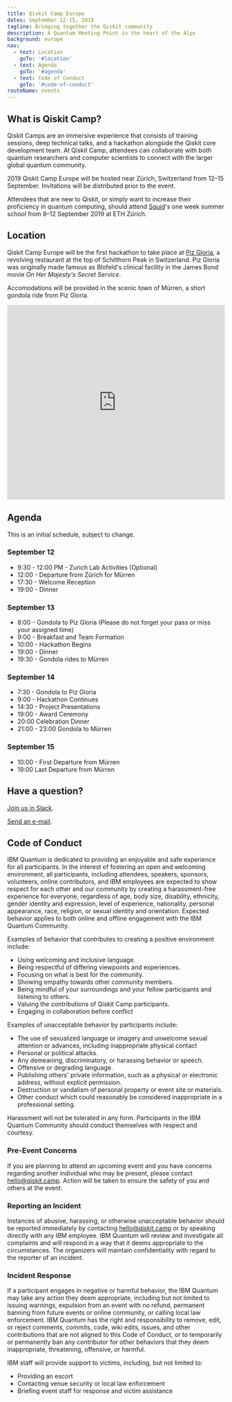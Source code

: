 ```yaml
---
title: Qiskit Camp Europe
dates: September 12-15, 2019
tagline: Bringing together the Qiskit community
description: A Quantum Meeting Point in the heart of the Alps
background: europe
nav:
  - text: Location
    goTo: '#location'
  - text: Agenda
    goTo: '#agenda'
  - text: Code of Conduct
    goTo: '#code-of-conduct'
routeName: events
---
```


## What is Qiskit Camp?

Qiskit Camps are an immersive experience that consists of training sessions, deep technical talks, and a hackathon alongside the Qiskit core development team. At Qiskit Camp, attendees can collaborate with both quantum researchers and computer scientists to connect with the larger global quantum community.

2019 Qiskit Camp Europe will be hosted near Zürich, Switzerland from 12–15 September. Invitations will be distributed prior to the event.

Attendees that are new to Qiskit, or simply want to increase their proficiency in quantum computing, should attend [Squid](https://qid.ethz.ch/)'s one week summer school from 8–12 September 2019 at ETH Zürich.

## Location

Qiskit Camp Europe will be the first hackathon to take place at [Piz Gloria](https://schilthorn.ch/en/Welcome), a revolving restaurant at the top of Schilthorn Peak in Switzerland. Piz Gloria was originally made famous as Blofeld's clinical facility in the James Bond movie _On Her Majesty's Secret Service_.

Accomodations will be provided in the scenic town of Mürren, a short gondola ride from Piz Gloria.

<iframe src="https://www.google.com/maps/embed?pb=!1m14!1m8!1m3!1d43892.612754946545!2d7.850263!3d46.5617639!3m2!1i1024!2i768!4f13.1!3m3!1m2!1s0x478fa0711eae731b%3A0x1d7962d4f9617d61!2sM%C3%BCrren%2C+3825+Lauterbrunnen%2C+Switzerland!5e0!3m2!1sen!2sus!4v1561052610870!5m2!1sen!2sus" width="100%" height="450" frameborder="0" style="border:0" allowfullscreen></iframe>

## Agenda

This is an initial schedule, subject to change.

### September 12

- 9:30 - 12:00 PM - Zurich Lab Activities (Optional)
- 12:00 - Departure from Zürich for Mürren
- 17:30 - Welcome Reception
- 19:00 - Dinner

### September 13

- 8:00 - Gondola to Piz Gloria (Please do not forget your pass or miss your assigned time)
- 9:00 - Breakfast and Team Formation
- 10:00 - Hackathon Begins
- 19:00 - Dinner
- 19:30 - Gondola rides to Mürren

### September 14

- 7:30 - Gondola to Piz Gloria
- 9:00 - Hackathon Continues
- 14:30 - Project Presentations
- 19:00 - Award Ceremony
- 20:00 Celebration Dinner
- 21:00 - 23:00 Gondola to Mürren

### September 15

- 10:00 - First Departure from Mürren
- 19:00 Last Departure from Mürren

## Have a question?

[Join us in Slack](http://ibm.co/joinqiskitslack).

[Send an e-mail](mailto:hello@qiskit.camp).

## Code of Conduct

IBM Quantum is dedicated to providing an enjoyable and safe experience for all participants. In the interest of fostering an open and welcoming environment, all participants, including attendees, speakers, sponsors, volunteers, online contributors, and IBM employees are expected to show respect for each other and our community by creating a harassment-free experience for everyone, regardless of age, body size, disability, ethnicity, gender identity and expression, level of experience, nationality, personal appearance, race, religion, or sexual identity and orientation. Expected behavior applies to both online and offline engagement with the IBM Quantum Community.

Examples of behavior that contributes to creating a positive environment include:

- Using welcoming and inclusive language.
- Being respectful of differing viewpoints and experiences.
- Focusing on what is best for the community.
- Showing empathy towards other community members.
- Being mindful of your surroundings and your fellow participants and listening to others.
- Valuing the contributions of Qiskit Camp participants.
- Engaging in collaboration before conflict

Examples of unacceptable behavior by participants include:

- The use of sexualized language or imagery and unwelcome sexual attention or advances, including inappropriate physical contact
- Personal or political attacks.
- Any demeaning, discriminatory, or harassing behavior or speech.
- Offensive or degrading language.
- Publishing others' private information, such as a physical or electronic address, without explicit permission.
- Destruction or vandalism of personal property or event site or materials.
- Other conduct which could reasonably be considered inappropriate in a professional setting.

Harassment will not be tolerated in any form. Participants in the IBM Quantum Community should conduct themselves with respect and courtesy.

### Pre-Event Concerns

If you are planning to attend an upcoming event and you have concerns regarding another individual who may be present, please contact [hello@qiskit.camp](mailto:hello@qiskit.camp). Action will be taken to ensure the safety of you and others at the event.

### Reporting an Incident

Instances of abusive, harassing, or otherwise unacceptable behavior should be reported immediately by contacting [hello@qiskit.camp](mailto:hello@qiskit.camp) or by speaking directly with any IBM employee. IBM Quantum will review and investigate all complaints and will respond in a way that it deems appropriate to the circumstances. The organizers will maintain confidentiality with regard to the reporter of an incident.

### Incident Response

If a participant engages in negative or harmful behavior, the IBM Quantum may take any action they deem appropriate, including but not limited to issuing warnings, expulsion from an event with no refund, permanent banning from future events or online community, or calling local law enforcement. IBM Quantum has the right and responsibility to remove, edit, or reject comments, commits, code, wiki edits, issues, and other contributions that are not aligned to this Code of Conduct, or to temporarily or permanently ban any contributor for other behaviors that they deem inappropriate, threatening, offensive, or harmful.

IBM staff will provide support to victims, including, but not limited to:

- Providing an escort
- Contacting venue security or local law enforcement
- Briefing event staff for response and victim assistance
